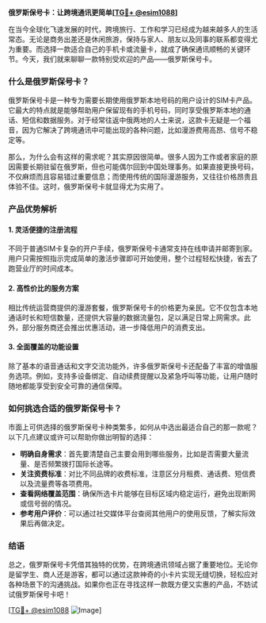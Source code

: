 **俄罗斯保号卡：让跨境通讯更简单[[TG💪+ @esim1088](https://t.me/s/esim1088)]**

在当今全球化飞速发展的时代，跨境旅行、工作和学习已经成为越来越多人的生活常态。无论是商务出差还是休闲旅游，保持与家人、朋友以及同事的联系都变得尤为重要。而选择一款适合自己的手机卡或流量卡，就成了确保通讯顺畅的关键环节。今天，我们就来聊聊一款特别受欢迎的产品——俄罗斯保号卡。

### 什么是俄罗斯保号卡？

俄罗斯保号卡是一种专为需要长期使用俄罗斯本地号码的用户设计的SIM卡产品。它最大的特点就是能够帮助用户保留现有的手机号码，同时享受俄罗斯本地的通话、短信和数据服务。对于经常往返中俄两地的人士来说，这款卡无疑是一个福音，因为它解决了跨境通讯中可能出现的各种问题，比如漫游费用高昂、信号不稳定等。

那么，为什么会有这样的需求呢？其实原因很简单。很多人因为工作或者家庭的原因需要长期驻留在俄罗斯，但也可能偶尔回到中国处理事务。如果直接更换号码，不仅麻烦而且容易错过重要信息；而使用传统的国际漫游服务，又往往价格昂贵且体验不佳。这时，俄罗斯保号卡就显得尤为实用了。

### 产品优势解析

#### 1. 灵活便捷的注册流程
不同于普通SIM卡复杂的开户手续，俄罗斯保号卡通常支持在线申请并邮寄到家。用户只需按照指示完成简单的激活步骤即可开始使用，整个过程轻松快捷，省去了跑营业厅的时间成本。

#### 2. 高性价比的服务方案
相比传统运营商提供的漫游套餐，俄罗斯保号卡的价格更为亲民。它不仅包含本地通话时长和短信数量，还提供大容量的数据流量包，足以满足日常上网需求。此外，部分服务商还会推出优惠活动，进一步降低用户的消费支出。

#### 3. 全面覆盖的功能设置
除了基本的语音通话和文字交流功能外，许多俄罗斯保号卡还配备了丰富的增值服务选项。例如，支持多设备绑定、自动续费提醒以及紧急呼叫等功能，让用户随时随地都能享受到安全可靠的通信保障。

### 如何挑选合适的俄罗斯保号卡？

市面上可供选择的俄罗斯保号卡种类繁多，如何从中选出最适合自己的那一款呢？以下几点建议或许可以帮助你做出明智的选择：

- **明确自身需求**：首先要清楚自己主要会用到哪些服务，比如是否需要大量流量、是否频繁拨打国际长途等。
- **关注资费标准**：对比不同品牌的收费标准，注意区分月租费、通话费、短信费以及流量费等各项费用。
- **查看网络覆盖范围**：确保所选卡片能够在目标区域内稳定运行，避免出现断网或信号弱的情况。
- **参考用户评价**：可以通过社交媒体平台查阅其他用户的使用反馈，了解实际效果后再做决定。

### 结语

总之，俄罗斯保号卡凭借其独特的优势，在跨境通讯领域占据了重要地位。无论你是留学生、商人还是游客，都可以通过这款神奇的小卡片实现无缝切换，轻松应对各种场景下的沟通挑战。如果你也正在寻找这样一款既方便又实惠的产品，不妨试试俄罗斯保号卡吧！

[[TG💪+ @esim1088](https://t.me/s/esim1088) ![Image](https://i.postimg.cc/4NQfJmqS/Snipaste-2025-05-13-00-14-12.png)]